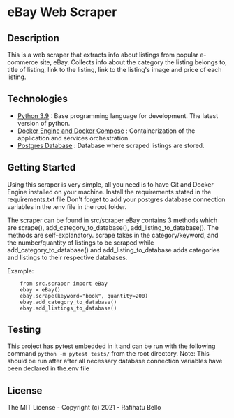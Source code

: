 # eBay Web Scraper

## Description
This is a web scraper that extracts info about listings from popular e-commerce site, eBay. 
Collects info about the category the listing belongs to, title of listing, link to the listing, link to the listing's image and price of each listing.

## Technologies

* [Python 3.9](https://python.org) : Base programming language for development. The latest version of python.
* [Docker Engine and Docker Compose](https://www.docker.com/) : Containerization of the application and services orchestration
* [Postgres Database](https://www.postgresql.org) : Database where scraped listings are stored.


## Getting Started

Using this scraper is very simple, all you need is to have Git and Docker Engine installed on your machine. 
Install the requirements stated in the requirements.txt file
Don't forget to add your postgres database connection variables in the .env file in the root folder. 


The scraper can be found in src/scraper
eBay contains 3 methods which are scrape(), add_category_to_database(), add_listing_to_database(). 
The methods are self-explanatory. 
scrape takes in the category/keyword, and the number/quantity of listings to be scraped while add_category_to_database() and add_listing_to_database adds categories and listings to their 
respective databases.

Example:
```
    from src.scraper import eBay
    ebay = eBay()
    ebay.scrape(keyword="book", quantity=200)
    ebay.add_category_to_database()
    ebay.add_listings_to_database()
```

## Testing


This project has pytest embedded in it and can be run with the following command `python -m pytest tests/` from the root directory.
Note: This should be run after after all necessary database connection variables have been declared in the.env file


## License

The MIT License - Copyright (c) 2021 - Rafihatu Bello
